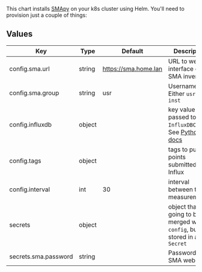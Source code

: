 This chart installs [SMApy](https://github.com/jonkerj/smapy) on your k8s
cluster using Helm. You'll need to provision just a couple of things:

## Values

| Key | Type | Default | Description |
|-----|------|---------|-------------|
| config.sma.url | string | https://sma.home.lan | URL to web interface of SMA inverter |
| config.sma.group | string | usr | Username. Either `usr` or `inst` |
| config.influxdb | object |  | key value pairs passed to `InfluxDBClient`. See [Python docs](https://influxdb-python.readthedocs.io/en/latest/api-documentation.html#influxdbclient) |
| config.tags | object |  | tags to put on points submitted to Influx |
| config.interval | int | 30 | interval between two measurements |
| secrets | object | | object that's going to be merged with `config`, but stored in a `Secret` |
| secrets.sma.password | string |  | Password in SMA web UI |
